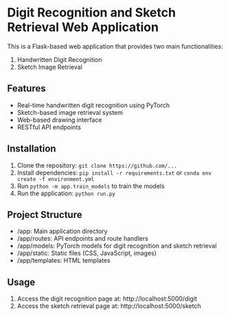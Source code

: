 <!--
 * @Author: SheathedSharp z404878860@163.com
 * @Date: 2025-01-12 12:34:38
-->
# Digit Recognition and Sketch Retrieval Web Application

This is a Flask-based web application that provides two main functionalities:
1. Handwritten Digit Recognition
2. Sketch Image Retrieval

## Features
- Real-time handwritten digit recognition using PyTorch
- Sketch-based image retrieval system
- Web-based drawing interface
- RESTful API endpoints

## Installation
1. Clone the repository: `git clone https://github.com/...`
2. Install dependencies: `pip install -r requirements.txt` or `conda env create -f environment.yml`
3. Run `python -m app.train_models` to train the models
4. Run the application: `python run.py`

## Project Structure
- /app: Main application directory
- /app/routes: API endpoints and route handlers
- /app/models: PyTorch models for digit recognition and sketch retrieval
- /app/static: Static files (CSS, JavaScript, images)
- /app/templates: HTML templates

## Usage
1. Access the digit recognition page at: http://localhost:5000/digit
2. Access the sketch retrieval page at: http://localhost:5000/sketch
